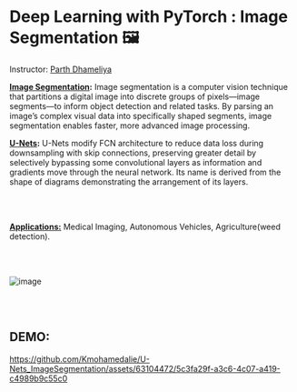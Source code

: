 # Deep Learning with PyTorch : Image Segmentation 🖼️

Instructor: [Parth Dhameliya](https://www.coursera.org/instructor/~42281109)

**[Image Segmentation](https://www.ibm.com/topics/image-segmentation#:~:text=Image%20segmentation%20is%20a%20computer,faster%2C%20more%20advanced%20image%20processing.):** Image segmentation is a computer vision technique that partitions a digital image into discrete groups of pixels—image segments—to inform object detection and related tasks. By parsing an image’s complex visual data into specifically shaped segments, image segmentation enables faster, more advanced image processing.


**[U-Nets](https://www.ibm.com/topics/image-segmentation#:~:text=Image%20segmentation%20is%20a%20computer,faster%2C%20more%20advanced%20image%20processing.):** U-Nets modify FCN architecture to reduce data loss during downsampling with skip connections, preserving greater detail by selectively bypassing some convolutional layers as information and gradients move through the neural network. Its name is derived from the shape of diagrams demonstrating the arrangement of its layers.


<br>
<br>

**[Applications:](https://deeplobe.ai/image-segmentation-the-most-interesting-applications/)**  Medical Imaging, Autonomous Vehicles, Agriculture(weed detection).


<br>
<br>





![image](https://github.com/Kmohamedalie/U-Nets_ImageSegmentation/assets/63104472/9c146f68-a26f-4715-8630-62f606b469b5)





<br>
<br>



## **DEMO:**

https://github.com/Kmohamedalie/U-Nets_ImageSegmentation/assets/63104472/5c3fa29f-a3c6-4c07-a419-c4989b9c55c0





